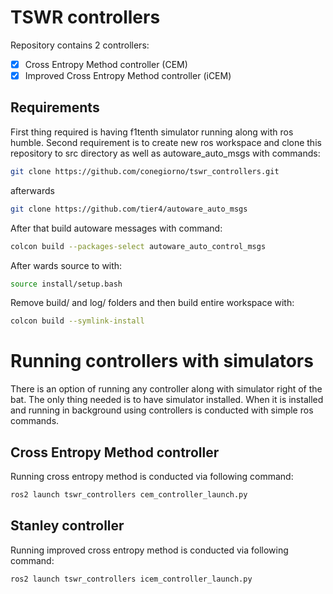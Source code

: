 # TSWR controllers

Repository contains 2 controllers:
- [x] Cross Entropy Method controller (CEM)
- [x] Improved Cross Entropy Method controller (iCEM)

## Requirements
First thing required is having f1tenth simulator running along with ros humble. Second requirement is to create new ros workspace and clone this repository to src directory as well as autoware_auto_msgs with commands:
```bash
git clone https://github.com/conegiorno/tswr_controllers.git
```
afterwards
```bash
git clone https://github.com/tier4/autoware_auto_msgs
```
After that build autoware messages with command:
```bash
colcon build --packages-select autoware_auto_control_msgs
```
After wards source to with:
```bash
source install/setup.bash
```
Remove build/ and log/ folders and then build entire workspace with:
```bash
colcon build --symlink-install
```

# Running controllers with simulators
There is an option of running any controller along with simulator right of the bat. The only thing needed is to have simulator installed. When it is installed and running in background using controllers is conducted with simple ros commands.

## Cross Entropy Method controller
Running cross entropy method is conducted via following command:
```bash
ros2 launch tswr_controllers cem_controller_launch.py 
```

## Stanley controller
Running improved cross entropy method is conducted via following command:
```bash
ros2 launch tswr_controllers icem_controller_launch.py
```


